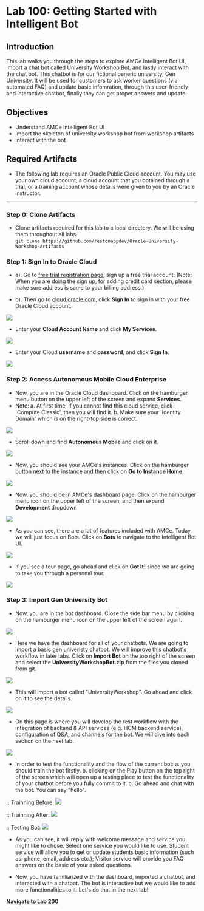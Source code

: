 # Lab 100: Getting Started with Intelligent Bot
## Introduction
This lab walks you through the steps to explore AMCe Intelligent Bot UI, import a chat bot called University Workshop Bot, and lastly interact with the chat bot. This chatbot is for our fictional generic university, Gen University. It will be used for customers to ask worker questions (via automated FAQ) and update basic infomration, through this user-friendly and interactive chatbot, finally they can get proper answers and update.

## Objectives
- Understand AMCe Intelligent Bot UI
- Import the skeleton of university workshop bot from workshop artifacts
- Interact with the bot

## Required Artifacts
- The following lab requires an Oracle Public Cloud account. You may use your own cloud account, a cloud account that you obtained through a trial, or a training account whose details were given to you by an Oracle instructor.

---
### Step 0: Clone Artifacts
- Clone artifacts required for this lab to a local directory. We will be using them throughout all labs.   
  `git clone https://github.com/restonappdev/Oracle-University-Workshop-Artifacts`


### Step 1: Sign In to Oracle Cloud
-   a). Go to <a target="_blank" href="https://myservices.us.oraclecloud.com/mycloud/signup?language=en&sourceType=:se:eo:ie:2t:RC_NAMK180429P00004:OCSH_Reston&evite=:se:eo:ie:2t:RC_NAMK180429P00004:OCSH_Reston">free trial registration page</a>, sign up a free trial account;
    (Note: When you are doing the sign up, for adding credit card section, please make sure address is same to your billing address.)

-   b). Then go to <a target="_blank" href="https://cloud.oracle.com/getting-started">cloud.oracle.com</a>, click **Sign In** to sign in with your free Oracle Cloud account.

![](./images/100/2.png)

-   Enter your **Cloud Account Name** and click **My Services**.

![](./images/100/3.png)

-   Enter your Cloud **username** and **password**, and click **Sign In**.

![](./images/100/4.png)

### Step 2: Access Autonomous Mobile Cloud Enterprise

- Now, you are in the Oracle Cloud dashboard. Click on the hamburger menu button on the upper left of the screen and expand **Services**.
- Note: a. At first time, if you cannot find this cloud service, click 'Compute Classic', then you will find it.
        b. Make sure your 'Identity Domain' which is on the right-top side is correct.

![](./images/100/15.png)

- Scroll down and find **Autonomous Mobile** and click on it.

![](./images/100/14.png)

- Now, you should see your AMCe's instances. Click on the hamburger button next to the instance and then click on **Go to Instance Home**. 

![](./images/100/16.png)

- Now, you should be in AMCe's dashboard page. Click on the hamburger menu icon on the upper left of the screen, and then expand **Development** dropdown

![](./images/100/6.png)

- As you can see, there are a lot of features included with AMCe. Today, we will just focus on Bots. Click on **Bots** to navigate to the Intelligent Bot UI.

![](./images/100/7.png)

- If you see a tour page, go ahead and click on **Got It!** since we are going to take you through a personal tour.

![](./images/100/8.png)

### Step 3: Import Gen University Bot

- Now, you are in the bot dashboard. Close the side bar menu by clicking on the hamburger menu icon on the upper left of the screen again. 

![](./images/100/9.png)

- Here we have the dashboard for all of your chatbots. We are going to import a basic gen univeristy chatbot. We will improve this chatbot's workflow in later labs. Click on **Import Bot** on the top right of the screen and select the **UniversityWorkshopBot.zip** from the files you cloned from git. 

![](./images/100/10.png)

- This will import a bot called "UniversityWorkshop". Go ahead and click on it to see the details.

![](./images/100/11.png)

- On this page is where you will develop the rest workflow with the integration of backend & API services (e.g. HCM backend service), configuration of Q&A, and channels for the bot. We will dive into each section on the next lab. 

![](./images/100/11.png)

- In order to test the functionality and the flow of the current bot: 
   a. you should train the bot firstly. 
   b. clicking on the Play button on the top right of the screen which will open up a testing place to test the functionality of your chatbot before you fully commit to it. 
   c. Go ahead and chat with the bot. You can say "hello". 

:: Trainning Before:
![](./images/100/12_1_before.png)

:: Trainning After:
![](./images/100/12_1_after.png)

:: Testing Bot:
![](./images/100/12.png)

- As you can see, it will reply with welcome message and service you might like to chose. Select one service you would like to use. Student service will allow you to get or update students basic information (such as: phone, email, address etc.); Visitor service will provide you FAQ answers on the basic of your asked questions.

- Now, you have familiarized with the dashboard, imported a chatbot, and interacted with a chatbot. The bot is interactive but we would like to add more functionalities to it. Let's do that in the next lab!

**[Navigate to Lab 200](Lab200.md)**